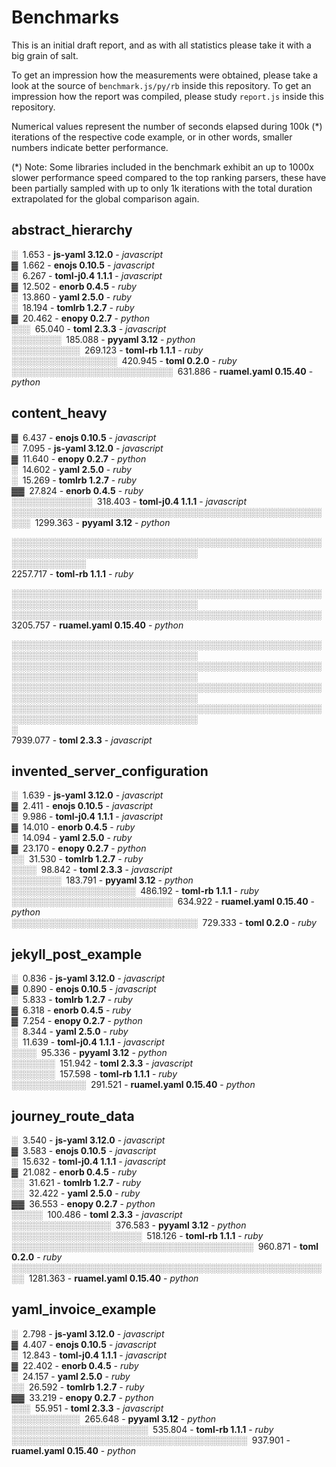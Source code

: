 # Benchmarks

This is an initial draft report, and as with all statistics please take it with a big grain of salt.

To get an impression how the measurements were obtained, please take a look at the source of `benchmark.js/py/rb` inside this repository.
To get an impression how the report was compiled, please study `report.js` inside this repository.

Numerical values represent the number of seconds elapsed during 100k (*) iterations of the respective code example, or in other words, smaller numbers indicate better performance.

(*) Note: Some libraries included in the benchmark exhibit an up to 1000x slower performance speed compared to the top ranking parsers, these have been partially sampled with up to only 1k iterations with the total duration extrapolated for the global comparison again.

## abstract_hierarchy

░&nbsp;&nbsp;1.653 - **js-yaml 3.12.0** - *javascript*  
▓&nbsp;&nbsp;1.662 - **enojs 0.10.5** - *javascript*  
░&nbsp;&nbsp;6.267 - **toml-j0.4 1.1.1** - *javascript*  
▓&nbsp;&nbsp;12.502 - **enorb 0.4.5** - *ruby*  
░&nbsp;&nbsp;13.860 - **yaml 2.5.0** - *ruby*  
░&nbsp;&nbsp;18.194 - **tomlrb 1.2.7** - *ruby*  
▓&nbsp;&nbsp;20.462 - **enopy 0.2.7** - *python*  
░░░&nbsp;&nbsp;65.040 - **toml 2.3.3** - *javascript*  
░░░░░░░░&nbsp;&nbsp;185.088 - **pyyaml 3.12** - *python*  
░░░░░░░░░░░&nbsp;&nbsp;269.123 - **toml-rb 1.1.1** - *ruby*  
░░░░░░░░░░░░░░░░░&nbsp;&nbsp;420.945 - **toml 0.2.0** - *ruby*  
░░░░░░░░░░░░░░░░░░░░░░░░░░&nbsp;&nbsp;631.886 - **ruamel.yaml 0.15.40** - *python*  

## content_heavy

▓&nbsp;&nbsp;6.437 - **enojs 0.10.5** - *javascript*  
░&nbsp;&nbsp;7.095 - **js-yaml 3.12.0** - *javascript*  
▓&nbsp;&nbsp;11.640 - **enopy 0.2.7** - *python*  
░&nbsp;&nbsp;14.602 - **yaml 2.5.0** - *ruby*  
░&nbsp;&nbsp;15.269 - **tomlrb 1.2.7** - *ruby*  
▓▓&nbsp;&nbsp;27.824 - **enorb 0.4.5** - *ruby*  
░░░░░░░░░░░░░&nbsp;&nbsp;318.403 - **toml-j0.4 1.1.1** - *javascript*  
░░░░░░░░░░░░░░░░░░░░░░░░░░░░░░░░░░░░░░░░░░░░░░░░░░░░░&nbsp;&nbsp;1299.363 - **pyyaml 3.12** - *python*  

░░░░░░░░░░░░░░░░░░░░░░░░░░░░░░░░░░░░░░░░░░░░░░░░░░░░░░░░░░░░░░░░░░░░░░░░░░░░░░░░  
░░░░░░░░░░░░  
2257.717 - **toml-rb 1.1.1** - *ruby*  

░░░░░░░░░░░░░░░░░░░░░░░░░░░░░░░░░░░░░░░░░░░░░░░░░░░░░░░░░░░░░░░░░░░░░░░░░░░░░░░░  
░░░░░░░░░░░░░░░░░░░░░░░░░░░░░░░░░░░░░░░░░░░░░░░░░░  
3205.757 - **ruamel.yaml 0.15.40** - *python*  

░░░░░░░░░░░░░░░░░░░░░░░░░░░░░░░░░░░░░░░░░░░░░░░░░░░░░░░░░░░░░░░░░░░░░░░░░░░░░░░░  
░░░░░░░░░░░░░░░░░░░░░░░░░░░░░░░░░░░░░░░░░░░░░░░░░░░░░░░░░░░░░░░░░░░░░░░░░░░░░░░░  
░░░░░░░░░░░░░░░░░░░░░░░░░░░░░░░░░░░░░░░░░░░░░░░░░░░░░░░░░░░░░░░░░░░░░░░░░░░░░░░░  
░░░░░░░░░░░░░░░░░░░░░░░░░░░░░░░░░░░░░░░░░░░░░░░░░░░░░░░░░░░░░░░░░░░░░░░░░░░░░░░░  
░  
7939.077 - **toml 2.3.3** - *javascript*  

## invented_server_configuration

░&nbsp;&nbsp;1.639 - **js-yaml 3.12.0** - *javascript*  
▓&nbsp;&nbsp;2.411 - **enojs 0.10.5** - *javascript*  
░&nbsp;&nbsp;9.986 - **toml-j0.4 1.1.1** - *javascript*  
▓&nbsp;&nbsp;14.010 - **enorb 0.4.5** - *ruby*  
░&nbsp;&nbsp;14.094 - **yaml 2.5.0** - *ruby*  
▓&nbsp;&nbsp;23.170 - **enopy 0.2.7** - *python*  
░░&nbsp;&nbsp;31.530 - **tomlrb 1.2.7** - *ruby*  
░░░░&nbsp;&nbsp;98.842 - **toml 2.3.3** - *javascript*  
░░░░░░░░&nbsp;&nbsp;183.791 - **pyyaml 3.12** - *python*  
░░░░░░░░░░░░░░░░░░░░&nbsp;&nbsp;486.192 - **toml-rb 1.1.1** - *ruby*  
░░░░░░░░░░░░░░░░░░░░░░░░░░&nbsp;&nbsp;634.922 - **ruamel.yaml 0.15.40** - *python*  
░░░░░░░░░░░░░░░░░░░░░░░░░░░░░░&nbsp;&nbsp;729.333 - **toml 0.2.0** - *ruby*  

## jekyll_post_example

░&nbsp;&nbsp;0.836 - **js-yaml 3.12.0** - *javascript*  
▓&nbsp;&nbsp;0.890 - **enojs 0.10.5** - *javascript*  
░&nbsp;&nbsp;5.833 - **tomlrb 1.2.7** - *ruby*  
▓&nbsp;&nbsp;6.318 - **enorb 0.4.5** - *ruby*  
▓&nbsp;&nbsp;7.254 - **enopy 0.2.7** - *python*  
░&nbsp;&nbsp;8.344 - **yaml 2.5.0** - *ruby*  
░&nbsp;&nbsp;11.639 - **toml-j0.4 1.1.1** - *javascript*  
░░░░&nbsp;&nbsp;95.336 - **pyyaml 3.12** - *python*  
░░░░░░░&nbsp;&nbsp;151.942 - **toml 2.3.3** - *javascript*  
░░░░░░░&nbsp;&nbsp;157.598 - **toml-rb 1.1.1** - *ruby*  
░░░░░░░░░░░░&nbsp;&nbsp;291.521 - **ruamel.yaml 0.15.40** - *python*  

## journey_route_data

░&nbsp;&nbsp;3.540 - **js-yaml 3.12.0** - *javascript*  
▓&nbsp;&nbsp;3.583 - **enojs 0.10.5** - *javascript*  
░&nbsp;&nbsp;15.632 - **toml-j0.4 1.1.1** - *javascript*  
▓&nbsp;&nbsp;21.082 - **enorb 0.4.5** - *ruby*  
░░&nbsp;&nbsp;31.621 - **tomlrb 1.2.7** - *ruby*  
░░&nbsp;&nbsp;32.422 - **yaml 2.5.0** - *ruby*  
▓▓&nbsp;&nbsp;36.553 - **enopy 0.2.7** - *python*  
░░░░░&nbsp;&nbsp;100.486 - **toml 2.3.3** - *javascript*  
░░░░░░░░░░░░░░░░&nbsp;&nbsp;376.583 - **pyyaml 3.12** - *python*  
░░░░░░░░░░░░░░░░░░░░░&nbsp;&nbsp;518.126 - **toml-rb 1.1.1** - *ruby*  
░░░░░░░░░░░░░░░░░░░░░░░░░░░░░░░░░░░░░░░&nbsp;&nbsp;960.871 - **toml 0.2.0** - *ruby*  
░░░░░░░░░░░░░░░░░░░░░░░░░░░░░░░░░░░░░░░░░░░░░░░░░░░░&nbsp;&nbsp;1281.363 - **ruamel.yaml 0.15.40** - *python*  

## yaml_invoice_example

░&nbsp;&nbsp;2.798 - **js-yaml 3.12.0** - *javascript*  
▓&nbsp;&nbsp;4.407 - **enojs 0.10.5** - *javascript*  
░&nbsp;&nbsp;12.843 - **toml-j0.4 1.1.1** - *javascript*  
▓&nbsp;&nbsp;22.402 - **enorb 0.4.5** - *ruby*  
░&nbsp;&nbsp;24.157 - **yaml 2.5.0** - *ruby*  
░░&nbsp;&nbsp;26.592 - **tomlrb 1.2.7** - *ruby*  
▓▓&nbsp;&nbsp;33.219 - **enopy 0.2.7** - *python*  
░░░&nbsp;&nbsp;55.951 - **toml 2.3.3** - *javascript*  
░░░░░░░░░░░&nbsp;&nbsp;265.648 - **pyyaml 3.12** - *python*  
░░░░░░░░░░░░░░░░░░░░░░&nbsp;&nbsp;535.804 - **toml-rb 1.1.1** - *ruby*  
░░░░░░░░░░░░░░░░░░░░░░░░░░░░░░░░░░░░░░&nbsp;&nbsp;937.901 - **ruamel.yaml 0.15.40** - *python*  
